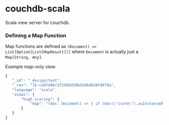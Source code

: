 couchdb-scala
=============

Scala view server for couchdb.

### Defining a Map Function

Map functions are defined as `(Document) => List[Option[List[MapResult]]]` where `Document` is actually just a `Map[String, Any]`.

Example map-only view:

```javascript
{
   "_id": "_design/test",
   "_rev": "15-ca87d46c5f5d5bd396d1d64920fd978a",
   "language": "scala",
   "views": {
       "high_scoring": {
           "map": "(doc: Document) => { if (doc(\"score\").asInstanceOf[Double] > 50) { Some(List(MapResult(None, doc))) } else { None } }"
       }
   }
}
```
